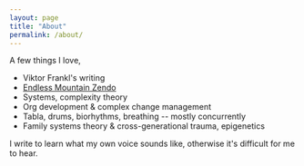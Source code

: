 ```yaml
---
layout: page
title: "About"
permalink: /about/
---
```


A few things I love,

- Viktor Frankl's writing
- [Endless Mountain Zendo](http://www.endlessmountainzendo.org)
- Systems, complexity theory
- Org development & complex change management
- Tabla, drums, biorhythms, breathing -- mostly concurrently
- Family systems theory & cross-generational trauma, epigenetics

I write to learn what my own voice sounds like, otherwise it's difficult for me to hear.
